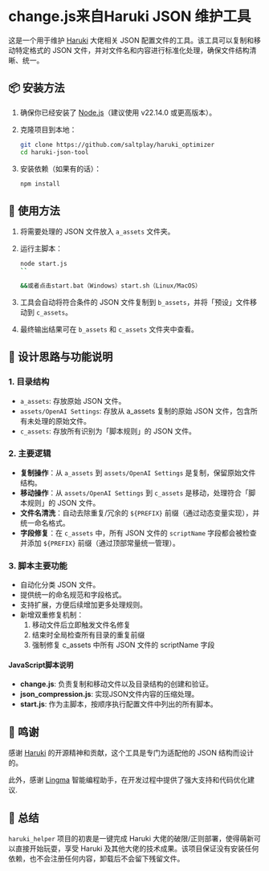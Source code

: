 # change.js来自Haruki JSON 维护工具

这是一个用于维护 [Haruki](https://discord.com/channels/1134557553011998840/1353870378128244791) 大佬相关 JSON 配置文件的工具。该工具可以复制和移动特定格式的 JSON 文件，并对文件名和内容进行标准化处理，确保文件结构清晰、统一。

## 📦 安装方法

1. 确保你已经安装了 [Node.js](https://nodejs.org/)（建议使用 v22.14.0 或更高版本）。
2. 克隆项目到本地：

   ```bash
   git clone https://github.com/saltplay/haruki_optimizer
   cd haruki-json-tool
   ```

3. 安装依赖（如果有的话）：

   ```bash
   npm install
   ```

## 🚀 使用方法

1. 将需要处理的 JSON 文件放入 `a_assets` 文件夹。
2. 运行主脚本：

   ```bash
   node start.js
   ``

   &&或者点击start.bat（Windows）start.sh（Linux/MacOS）

3. 工具会自动将符合条件的 JSON 文件复制到 `b_assets`，并将「预设」文件移动到 `c_assets`。

4. 最终输出结果可在 `b_assets` 和 `c_assets` 文件夹中查看。

## 🔧 设计思路与功能说明

### 1. 目录结构

- `a_assets`: 存放原始 JSON 文件。
- `assets/OpenAI Settings`: 存放从 a_assets 复制的原始 JSON 文件，包含所有未处理的原始文件。
- `c_assets`: 存放所有识别为「脚本规则」的 JSON 文件。

### 2. 主要逻辑

- **复制操作**：从 `a_assets` 到 `assets/OpenAI Settings` 是复制，保留原始文件结构。
- **移动操作**：从 `assets/OpenAI Settings` 到 `c_assets` 是移动，处理符合「脚本规则」的 JSON 文件。
- **文件名清洗**：自动去除重复/冗余的 `${PREFIX}` 前缀（通过动态变量实现），并统一命名格式。
- **字段修复**：在 `c_assets` 中，所有 JSON 文件的 `scriptName` 字段都会被检查并添加 `${PREFIX}` 前缀（通过顶部常量统一管理）。

### 3. 脚本主要功能

- 自动化分类 JSON 文件。
- 提供统一的命名规范和字段格式。
- 支持扩展，方便后续增加更多处理规则。
- 新增双重修复机制：
  1. 移动文件后立即触发文件名修复
  2. 结束时全局检查所有目录的重复前缀
  3. 强制修复 c_assets 中所有 JSON 文件的 scriptName 字段

#### JavaScript脚本说明

- **change.js**: 负责复制和移动文件以及目录结构的创建和验证。
- **json_compression.js**: 实现JSON文件内容的压缩处理。
- **start.js**: 作为主脚本，按顺序执行配置文件中列出的所有脚本。

## 💖 鸣谢

感谢 [Haruki](https://discord.com/channels/1134557553011998840/1353870378128244791) 的开源精神和贡献，这个工具是专门为适配他的 JSON 结构而设计的。

此外，感谢 [Lingma](https://lingma.aliyun.com/) 智能编程助手，在开发过程中提供了强大支持和代码优化建议.

## 📌 总结

`haruki_helper` 项目的初衷是一键完成 Haruki 大佬的破限/正则部署，使得萌新可以直接开始玩耍，享受 Haruki 及其他大佬的技术成果。该项目保证没有安装任何依赖，也不会注册任何内容，卸载后不会留下残留文件。
